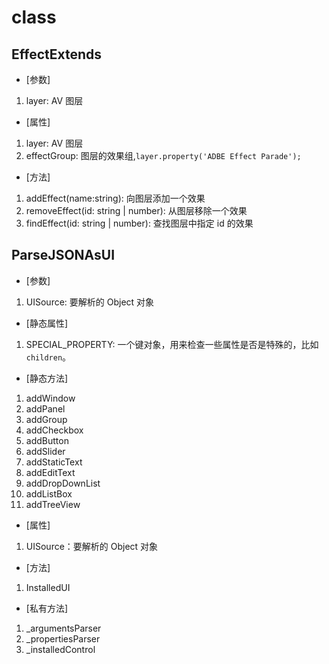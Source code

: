 # class

## EffectExtends

* [参数]

1. layer: AV 图层

* [属性]

1. layer: AV 图层
2. effectGroup: 图层的效果组,`layer.property('ADBE Effect Parade');`

* [方法]

1. addEffect(name:string): 向图层添加一个效果
2. removeEffect(id: string | number): 从图层移除一个效果
3. findEffect(id: string | number): 查找图层中指定 id 的效果

## ParseJSONAsUI

* [参数]

1. UISource: 要解析的 Object 对象

* [静态属性]

1. SPECIAL_PROPERTY: 一个键对象，用来检查一些属性是否是特殊的，比如 `children`。

* [静态方法]

1. addWindow
2. addPanel
3. addGroup
4. addCheckbox
5. addButton
6. addSlider
7. addStaticText
8. addEditText
9. addDropDownList
10. addListBox
11. addTreeView

* [属性]

1. UISource：要解析的 Object 对象

* [方法]

1. InstalledUI

* [私有方法]

1. \_argumentsParser
2. \_propertiesParser
3. \_installedControl
